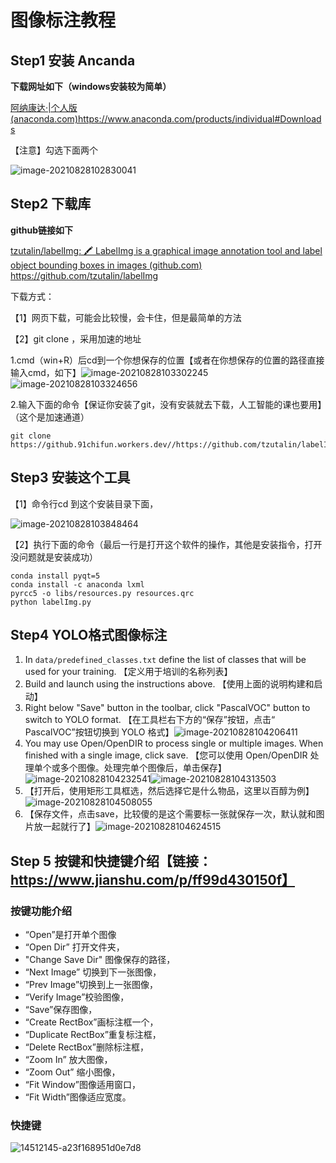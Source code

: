 # 图像标注教程

## Step1 安装 Ancanda

**下载网址如下（windows安装较为简单）**

[阿纳康达·|个人版 (anaconda.com)](https://www.anaconda.com/products/individual#Downloads)https://www.anaconda.com/products/individual#Downloads

【注意】勾选下面两个

![image-20210828102830041](C:\Users\32637\AppData\Roaming\Typora\typora-user-images\image-20210828102830041.png)

## Step2 下载库

**github链接如下**

[tzutalin/labelImg: 🖍️ LabelImg is a graphical image annotation tool and label object bounding boxes in images (github.com)](https://github.com/tzutalin/labelImg)    https://github.com/tzutalin/labelImg

下载方式：

【1】网页下载，可能会比较慢，会卡住，但是最简单的方法

【2】git clone ，采用加速的地址

1.cmd（win+R）后cd到一个你想保存的位置【或者在你想保存的位置的路径直接输入cmd，如下】![image-20210828103302245](C:\Users\32637\AppData\Roaming\Typora\typora-user-images\image-20210828103302245.png)![image-20210828103324656](C:\Users\32637\AppData\Roaming\Typora\typora-user-images\image-20210828103324656.png)

2.输入下面的命令【保证你安装了git，没有安装就去下载，人工智能的课也要用】（这个是加速通道）

```
git clone https://github.91chifun.workers.dev//https://github.com/tzutalin/labelImg.git
```

## Step3 安装这个工具

【1】命令行cd 到这个安装目录下面，

![image-20210828103848464](C:\Users\32637\AppData\Roaming\Typora\typora-user-images\image-20210828103848464.png)

【2】执行下面的命令（最后一行是打开这个软件的操作，其他是安装指令，打开没问题就是安装成功）

```
conda install pyqt=5
conda install -c anaconda lxml
pyrcc5 -o libs/resources.py resources.qrc
python labelImg.py
```

## Step4 YOLO格式图像标注

1. In `data/predefined_classes.txt` define the list of classes that will be used for your training. 【定义用于培训的名称列表】
2. Build and launch using the instructions above. 【使用上面的说明构建和启动】
3. Right below "Save" button in the toolbar, click "PascalVOC" button to switch to YOLO format. 【在工具栏右下方的“保存”按钮，点击“ PascalVOC”按钮切换到 YOLO 格式】![image-20210828104206411](C:\Users\32637\AppData\Roaming\Typora\typora-user-images\image-20210828104206411.png)
4. You may use Open/OpenDIR to process single or multiple images. When finished with a single image, click save. 【您可以使用 Open/OpenDIR 处理单个或多个图像。处理完单个图像后，单击保存】![image-20210828104232541](C:\Users\32637\AppData\Roaming\Typora\typora-user-images\image-20210828104232541.png)![image-20210828104313503](C:\Users\32637\AppData\Roaming\Typora\typora-user-images\image-20210828104313503.png)
5. 【打开后，使用矩形工具框选，然后选择它是什么物品，这里以百醇为例】![image-20210828104508055](C:\Users\32637\AppData\Roaming\Typora\typora-user-images\image-20210828104508055.png)
6. 【保存文件，点击save，比较傻的是这个需要标一张就保存一次，默认就和图片放一起就行了】![image-20210828104624515](C:\Users\32637\AppData\Roaming\Typora\typora-user-images\image-20210828104624515.png)

## Step 5 按键和快捷键介绍【链接：https://www.jianshu.com/p/ff99d430150f】

### **按键功能介绍**

-  “Open”是打开单个图像
-  “Open Dir” 打开文件夹，
-  "Change Save Dir"  图像保存的路径，
-  “Next Image” 切换到下一张图像，
-  “Prev Image”切换到上一张图像，
-  “Verify Image”校验图像，
-  “Save”保存图像，
-  “Create RectBox”画标注框一个，
-  “Duplicate RectBox”重复标注框，
-  “Delete RectBox”删除标注框，
-  “Zoom In” 放大图像，
-  “Zoom Out” 缩小图像，
-  “Fit Window”图像适用窗口，
-  “Fit Width”图像适应宽度。

### 快捷键

![14512145-a23f168951d0e7d8](D:\PIC\14512145-a23f168951d0e7d8.webp)

